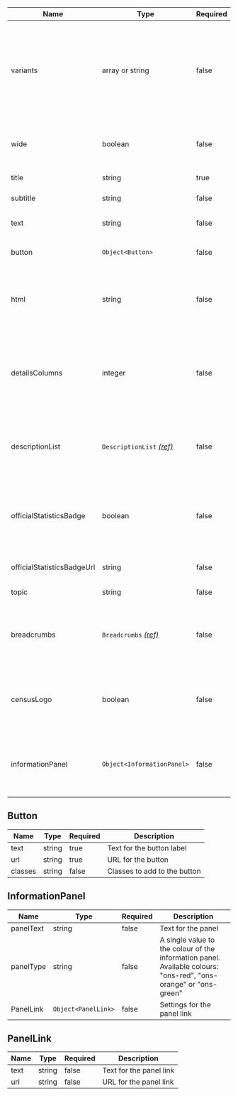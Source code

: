 | Name                       | Type                                                      | Required | Description                                                                                                                        |
| -------------------------- | --------------------------------------------------------- | -------- | ---------------------------------------------------------------------------------------------------------------------------------- |
| variants                   | array or string                                           | false    | An array of values or single value (string) to adjust the component using available variant, “dark, navy-blue, grey and pale-blue” |
| wide                       | boolean                                                   | false    | Set to “true” when using the `wide` page layout container                                                                          |
| title                      | string                                                    | true     | Text for the hero title                                                                                                            |
| subtitle                   | string                                                    | false    | Text for the hero subtitle                                                                                                         |
| text                       | string                                                    | false    | Text to follow the hero title and subtitle                                                                                         |
| button                     | `Object<Button>`                                          | false    | Settings for the hero [call to action button](#button)                                                                             |
| html                       | string                                                    | false    | Allows arbitrary HTML for additional content to be added to the component                                                          |
| detailsColumns             | integer                                                   | false    | Number of grid columns for the hero to span on screens larger than the medium breakpoint, defaults to 8                            |
| descriptionList            | `DescriptionList` [_(ref)_](/components/description-list) | false    | Settings to set the DescriptionList component within the HTML `<hero>` element                                                     |
| officialStatisticsBadge    | boolean                                                   | false    | Set to “true” display the official statistics badge (only available for the "grey" hero variant)                                   |
| officialStatisticsBadgeUrl | string                                                    | false    | URL for the Statistics Badge                                                                                                       |
| topic                      | string                                                    | false    | Topic for the hero                                                                                                                 |
| breadcrumbs                | `Breadcrumbs` [_(ref)_](/components/breadcrumbs)          | false    | Settings to set the Breadcrumbs component within the HTML `<hero>` element                                                         |
| censusLogo                 | boolean                                                   | false    | Set to “true” display the census 2021 logo (only available for the "grey" hero variant)                                            |
| informationPanel           | `Object<InformationPanel>`                                | false    | Settings for the information panel (only available for the "grey" hero variant)                                                    |

## Button

| Name    | Type   | Required | Description                  |
| ------- | ------ | -------- | ---------------------------- |
| text    | string | true     | Text for the button label    |
| url     | string | true     | URL for the button           |
| classes | string | false    | Classes to add to the button |

## InformationPanel

| Name      | Type                | Required | Description                                                                                                      |
| --------- | ------------------- | -------- | ---------------------------------------------------------------------------------------------------------------- |
| panelText | string              | false    | Text for the panel                                                                                               |
| panelType | string              | false    | A single value to the colour of the information panel. Available colours: "ons-red", "ons-orange" or "ons-green" |
| PanelLink | `Object<PanelLink>` | false    | Settings for the panel link                                                                                      |

## PanelLink

| Name | Type   | Required | Description             |
| ---- | ------ | -------- | ----------------------- |
| text | string | false    | Text for the panel link |
| url  | string | false    | URL for the panel link  |
